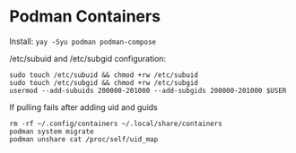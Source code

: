 # Podman Containers

Install: `yay -Syu podman podman-compose`

/etc/subuid and /etc/subgid configuration:
```
sudo touch /etc/subuid && chmod +rw /etc/subuid
sudo touch /etc/subgid && chmod +rw /etc/subgid
usermod --add-subuids 200000-201000 --add-subgids 200000-201000 $USER
```

If pulling fails after adding uid and guids
```
rm -rf ~/.config/containers ~/.local/share/containers
podman system migrate
podman unshare cat /proc/self/uid_map
```

